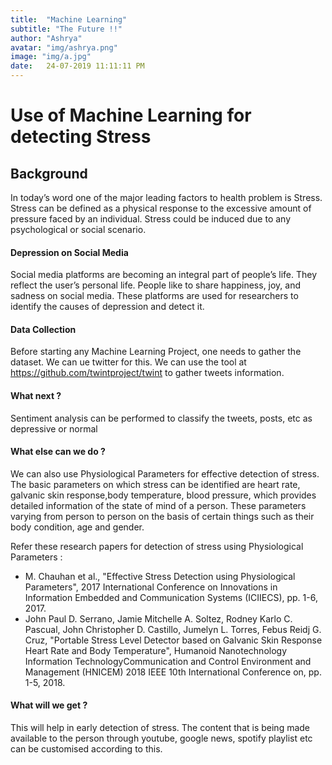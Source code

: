 ```yaml
---
title:  "Machine Learning"
subtitle: "The Future !!"
author: "Ashrya"
avatar: "img/ashrya.png"
image: "img/a.jpg"
date:   24-07-2019 11:11:11 PM
---
```


# Use of Machine Learning for detecting Stress

## Background

<p>In today’s word one of the major leading factors to health problem is Stress. 
Stress can be defined as a physical response to the excessive amount of pressure faced by an individual. 
Stress could be induced due to any psychological or social scenario.</p>

#### Depression on Social Media

Social media platforms are becoming an integral part of people’s life. 
They reflect the user’s personal life. 
People like to share happiness, joy, and sadness on social media. 
These platforms are used for researchers to identify the causes of depression and detect it.

#### Data Collection

Before starting any Machine Learning Project, one needs to gather the dataset. We can ue twitter for this. We can use the 
tool at <https://github.com/twintproject/twint> to gather tweets information.

#### What next ?

Sentiment analysis can be performed to classify the tweets, posts, etc as depressive or normal

#### What else can we do ?

We can also use Physiological Parameters for effective detection of stress.
The basic parameters on which stress can be identified are heart rate, galvanic skin response,body temperature, blood pressure, which provides detailed information of the state of mind of a person. 
These parameters varying from person to person on the basis of certain things such as their body condition, age and gender.

Refer these research papers for detection of stress using Physiological Parameters :
- M. Chauhan et al., "Effective Stress Detection using Physiological Parameters", 2017 International Conference on Innovations in Information Embedded and Communication Systems (ICIIECS), pp. 1-6, 2017.
- John Paul D. Serrano, Jamie Mitchelle A. Soltez, Rodney Karlo C. Pascual, John Christopher D. Castillo, Jumelyn L. Torres, Febus Reidj G. Cruz, "Portable Stress Level Detector based on Galvanic Skin Response Heart Rate and Body Temperature", Humanoid Nanotechnology Information TechnologyCommunication and Control Environment and Management (HNICEM) 2018 IEEE 10th International Conference on, pp. 1-5, 2018.

#### What will we get ?

This will help in early detection of stress. The content that is being made available to the person through
youtube, google news, spotify playlist etc can be customised according to this.